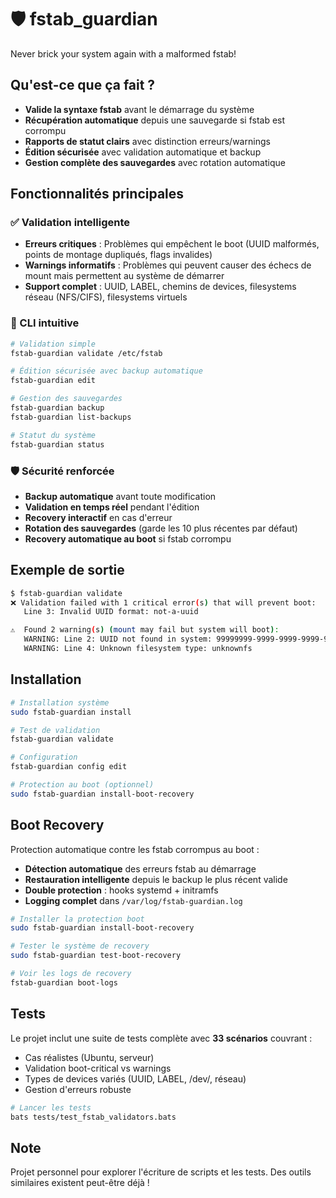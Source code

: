 # 🛡️ fstab_guardian

Never brick your system again with a malformed fstab!

## Qu'est-ce que ça fait ?
- **Valide la syntaxe fstab** avant le démarrage du système
- **Récupération automatique** depuis une sauvegarde si fstab est corrompu  
- **Rapports de statut clairs** avec distinction erreurs/warnings
- **Édition sécurisée** avec validation automatique et backup
- **Gestion complète des sauvegardes** avec rotation automatique

## Fonctionnalités principales

### ✅ Validation intelligente
- **Erreurs critiques** : Problèmes qui empêchent le boot (UUID malformés, points de montage dupliqués, flags invalides)
- **Warnings informatifs** : Problèmes qui peuvent causer des échecs de mount mais permettent au système de démarrer
- **Support complet** : UUID, LABEL, chemins de devices, filesystems réseau (NFS/CIFS), filesystems virtuels

### 🔧 CLI intuitive
```bash
# Validation simple
fstab-guardian validate /etc/fstab

# Édition sécurisée avec backup automatique
fstab-guardian edit

# Gestion des sauvegardes
fstab-guardian backup
fstab-guardian list-backups

# Statut du système
fstab-guardian status
```

### 🛡️ Sécurité renforcée  
- **Backup automatique** avant toute modification
- **Validation en temps réel** pendant l'édition
- **Recovery interactif** en cas d'erreur
- **Rotation des sauvegardes** (garde les 10 plus récentes par défaut)
- **Recovery automatique au boot** si fstab corrompu

## Exemple de sortie

```bash
$ fstab-guardian validate
❌ Validation failed with 1 critical error(s) that will prevent boot:
   Line 3: Invalid UUID format: not-a-uuid

⚠️  Found 2 warning(s) (mount may fail but system will boot):
   WARNING: Line 2: UUID not found in system: 99999999-9999-9999-9999-999999999999
   WARNING: Line 4: Unknown filesystem type: unknownfs
```

## Installation

```bash
# Installation système
sudo fstab-guardian install

# Test de validation
fstab-guardian validate

# Configuration
fstab-guardian config edit

# Protection au boot (optionnel)
sudo fstab-guardian install-boot-recovery
```

## Boot Recovery

Protection automatique contre les fstab corrompus au boot :

- **Détection automatique** des erreurs fstab au démarrage
- **Restauration intelligente** depuis le backup le plus récent valide  
- **Double protection** : hooks systemd + initramfs
- **Logging complet** dans `/var/log/fstab-guardian.log`

```bash
# Installer la protection boot
sudo fstab-guardian install-boot-recovery

# Tester le système de recovery
sudo fstab-guardian test-boot-recovery  

# Voir les logs de recovery
fstab-guardian boot-logs
```

## Tests

Le projet inclut une suite de tests complète avec **33 scénarios** couvrant :
- Cas réalistes (Ubuntu, serveur)
- Validation boot-critical vs warnings
- Types de devices variés (UUID, LABEL, /dev/, réseau)
- Gestion d'erreurs robuste

```bash
# Lancer les tests
bats tests/test_fstab_validators.bats
```

## Note

Projet personnel pour explorer l'écriture de scripts et les tests. Des outils similaires existent peut-être déjà !